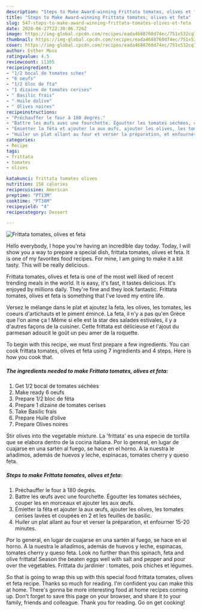 ```yaml
---
description: "Steps to Make Award-winning Frittata tomates, olives et feta"
title: "Steps to Make Award-winning Frittata tomates, olives et feta"
slug: 547-steps-to-make-award-winning-frittata-tomates-olives-et-feta
date: 2020-06-27T22:30:06.726Z
image: https://img-global.cpcdn.com/recipes/eada4688760d74ec/751x532cq70/frittata-tomates-olives-et-feta-photo-principale-de-la-recette.jpg
thumbnail: https://img-global.cpcdn.com/recipes/eada4688760d74ec/751x532cq70/frittata-tomates-olives-et-feta-photo-principale-de-la-recette.jpg
cover: https://img-global.cpcdn.com/recipes/eada4688760d74ec/751x532cq70/frittata-tomates-olives-et-feta-photo-principale-de-la-recette.jpg
author: Esther Moss
ratingvalue: 4.5
reviewcount: 11105
recipeingredient:
- "1/2 bocal de tomates sches"
- "6 oeufs"
- "1/2 bloc de fta"
- "1 dizaine de tomates cerises"
- " Basilic frais"
- " Huile dolive"
- " Olives noires"
recipeinstructions:
- "Préchauffer le four à 180 degrés."
- "Battre les œufs avec une fourchette. Égoutter les tomates séchées, couper les en morceaux et ajouter les aux œufs."
- "Émietter la fêta et ajouter la aux œufs, ajouter les olives, les tomates cerises lavées et coupées en 2 et les feuilles de basilic."
- "Huiler un plat allant au four et verser la préparation, et enfourner 15-20 minutes."
categories:
- Recipe
tags:
- frittata
- tomates
- olives

katakunci: frittata tomates olives 
nutrition: 158 calories
recipecuisine: American
preptime: "PT13M"
cooktime: "PT38M"
recipeyield: "4"
recipecategory: Dessert

---
```



![Frittata tomates, olives et feta](https://img-global.cpcdn.com/recipes/eada4688760d74ec/751x532cq70/frittata-tomates-olives-et-feta-photo-principale-de-la-recette.jpg)

Hello everybody, I hope you're having an incredible day today. Today, I will show you a way to prepare a special dish, frittata tomates, olives et feta. It is one of my favorites food recipes. For mine, I am going to make it a bit tasty. This will be really delicious.

Frittata tomates, olives et feta is one of the most well liked of recent trending meals in the world. It is easy, it's fast, it tastes delicious. It's enjoyed by millions daily. They're fine and they look fantastic. Frittata tomates, olives et feta is something that I've loved my entire life.

Versez le mélange dans le plat et ajoutez la feta, les olives, les tomates, les coeurs d&#39;artichauts et le piment émincé. La feta, il n&#39;y a pas qu&#39;en Grèce que l&#39;on aime ça ! Même si elle est la star des salades estivales, il y a d&#39;autres façons de la cuisiner. Cette frittata est délicieuse et l&#39;ajout du parmesan adoucit le goût un peu amer de la roquette.


To begin with this recipe, we must first prepare a few ingredients. You can cook frittata tomates, olives et feta using 7 ingredients and 4 steps. Here is how you cook that.

<!--inarticleads1-->

##### The ingredients needed to make Frittata tomates, olives et feta:

1. Get 1/2 bocal de tomates séchées
1. Make ready 6 oeufs
1. Prepare 1/2 bloc de fêta
1. Prepare 1 dizaine de tomates cerises
1. Take  Basilic frais
1. Prepare  Huile d’olive
1. Prepare  Olives noires


Stir olives into the vegetable mixture. La &#39;frittata&#39; es una especie de tortilla que se elabora dentro de la cocina italiana. Por lo general, en lugar de cuajarse en una sartén al fuego, se hace en el horno. A la nuestra le añadimos, además de huevos y leche, espinacas, tomates cherry y queso feta. 

<!--inarticleads2-->

##### Steps to make Frittata tomates, olives et feta:

1. Préchauffer le four à 180 degrés.
1. Battre les œufs avec une fourchette. Égoutter les tomates séchées, couper les en morceaux et ajouter les aux œufs.
1. Émietter la fêta et ajouter la aux œufs, ajouter les olives, les tomates cerises lavées et coupées en 2 et les feuilles de basilic.
1. Huiler un plat allant au four et verser la préparation, et enfourner 15-20 minutes.


Por lo general, en lugar de cuajarse en una sartén al fuego, se hace en el horno. A la nuestra le añadimos, además de huevos y leche, espinacas, tomates cherry y queso feta. Look no further than this spinach, feta and olive frittata! Season the beaten eggs well with salt and pepper and pour over the vegetables. Frittata du jardinier : tomates, pois chiches et légumes. 

So that is going to wrap this up with this special food frittata tomates, olives et feta recipe. Thanks so much for reading. I'm confident you can make this at home. There's gonna be more interesting food at home recipes coming up. Don't forget to save this page on your browser, and share it to your family, friends and colleague. Thank you for reading. Go on get cooking!
